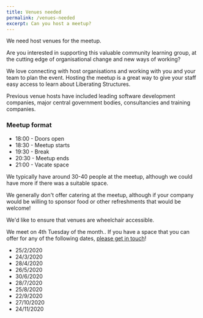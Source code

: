```yaml
---
title: Venues needed
permalink: /venues-needed
excerpt: Can you host a meetup?
---
```


We need host venues for the meetup.

Are you interested in supporting this valuable community learning group, at the cutting edge of organisational change and new ways of working?

We love connecting with host organisations and working with you and your team to plan the event. Hosting the meetup is a great way to give your staff easy access to learn about Liberating Structures.

Previous venue hosts have included leading software development companies, major central government bodies, consultancies and training companies.

### Meetup format

* 18:00 - Doors open
* 18:30 - Meetup starts
* 19:30 - Break
* 20:30 - Meetup ends
* 21:00 - Vacate space

We typically have around 30-40 people at the meetup, although we could have more if there was a suitable space.

We generally don't offer catering at the meetup, although if your company would be willing to sponsor food or other refreshments that would be welcome!

We'd like to ensure that venues are wheelchair accessible.

We meet on 4th Tuesday of the month.. If you have a space that you can offer for any of the following dates, [please get in touch](mailto:hello@liberatingstructureslondon.org.uk)!

- 25/2/2020
- 24/3/2020
- 28/4/2020
- 26/5/2020
- 30/6/2020
- 28/7/2020
- 25/8/2020
- 22/9/2020
- 27/10/2020
- 24/11/2020


